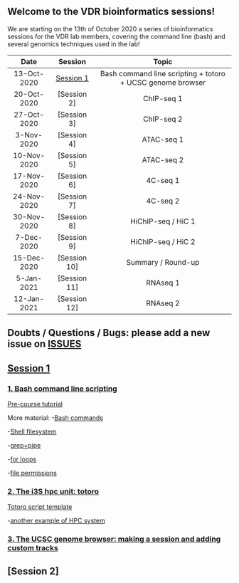 ## Welcome to the VDR bioinformatics sessions!

We are starting on the 13th of October 2020 a series of bioinformatics sessions for the VDR lab members, covering the command line (bash) and several genomics techniques used in the lab!

| Date            | Session | Topic  | 
|:------------------------:|:----------:|:----------:|
|13-Oct-2020| [Session 1](https://drive.google.com/drive/folders/1RK7tvdJ9A4OP_lM7eGXGrRjGaGG-rftf) | Bash command line scripting + totoro + UCSC genome browser |
|20-Oct-2020| [Session 2] | ChIP-seq 1 |
|27-Oct-2020| [Session 3] | ChIP-seq 2 |
|3-Nov-2020| [Session 4] | ATAC-seq 1 |
|10-Nov-2020| [Session 5] | ATAC-seq 2 |
|17-Nov-2020| [Session 6] | 4C-seq 1 |
|24-Nov-2020| [Session 7] | 4C-seq 2 |
|30-Nov-2020| [Session 8] | HiChIP-seq / HiC 1 |
|7-Dec-2020| [Session 9] | HiChIP-seq / HiC 2 |
|15-Dec-2020| [Session 10] | Summary / Round-up |
|5-Jan-2021| [Session 11] | RNAseq 1 |
|12-Jan-2021| [Session 12] | RNAseq 2 |


## Doubts / Questions / Bugs: please add a new issue on [ISSUES](https://github.com/MafGal/VDRbioinfo/issues)


## [Session 1](https://drive.google.com/drive/folders/1RK7tvdJ9A4OP_lM7eGXGrRjGaGG-rftf)

### [1. Bash command line scripting](https://docs.google.com/presentation/d/1yq4rQW916kzs-kS69widQBbWEXXt_f2VL0dIZUDkCzQ)

[Pre-course tutorial](https://linuxconfig.org/bash-scripting-tutorial-for-beginners)

More material:
-[Bash commands](https://github.com/MafGal/VDRbioinfo/tree/main/GLOSSARY/BASH)

-[Shell filesystem](https://hbctraining.github.io/Intro-to-Shell/lessons/01_the_filesystem.html)

-[grep+pipe](https://hbctraining.github.io/Intro-to-Shell/lessons/02_searching_files.html)

-[for loops](https://hbctraining.github.io/Intro-to-Shell/lessons/04_loops_and_scripts.html)

-[file permissions](https://hbctraining.github.io/Intro-to-Shell/lessons/05_permissions_and_environment_variables.html)

### [2. The i3S hpc unit: totoro](https://docs.google.com/presentation/d/1TYgBagEt4ARAysdpvkW5Q0t132u1CO4ZGm2BBIshomo)

[Totoro script template](https://github.com/MafGal/VDRbioinfo/tree/main/SCRIPTS)

-[another example of HPC system](https://hbctraining.github.io/Intro-to-rnaseq-hpc-O2/lectures/HPC_intro_O2.pdf)

### [3. The UCSC genome browser: making a session and adding custom tracks](https://docs.google.com/presentation/d/15lBS7mwn4mmAXtTm3b_Wu9QIJrXENTFX1wg-a8xrV4Q)

## [Session 2]
